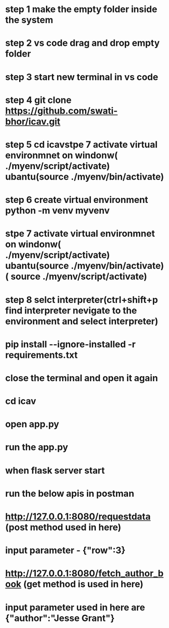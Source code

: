 # step 1 make the empty folder inside the system
# step 2  vs code drag and drop empty folder
# step 3 start new terminal in vs code
# step 4 git clone https://github.com/swati-bhor/icav.git
# step 5 cd icavstpe 7 activate virtual environmnet on windonw( ./myenv/script/activate) ubantu(source ./myenv/bin/activate)
# step 6 create virtual environment python -m venv myvenv
# stpe 7 activate virtual environmnet on windonw( ./myenv/script/activate) ubantu(source ./myenv/bin/activate)( source ./myenv/script/activate)
# step 8 selct interpreter(ctrl+shift+p find interpreter nevigate to the environment and select interpreter)
# pip install --ignore-installed -r requirements.txt
# close the terminal and open it again
# cd icav
# open app.py
# run the app.py
# when flask server start
# run the below apis in postman
#  http://127.0.0.1:8080/requestdata (post method used in here)
#  input parameter - {"row":3}
#  http://127.0.0.1:8080/fetch_author_book (get method is used in here)
#  input parameter used in here are {"author":"Jesse Grant"}


